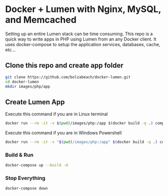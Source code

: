 # Docker + Lumen with Nginx, MySQL, and Memcached

Setting up an entire Lumen stack can be time consuming. This repo is a quick way to write apps in PHP using Lumen from an any Docker client. It uses docker-compose to setup the application services, databases, cache, etc...

## Clone this repo and create app folder

```bash
git clone https://github.com/bolzabeach/docker-lumen.git
cd docker-lumen
mkdir images/php/app
```

## Create Lumen App

Execute this command if you are in Linux terminal

```bash
docker run --rm -it -v $(pwd)/images/php:/app $(docker build -q .) composer create-project --prefer-dist laravel/lumen ./app
```

Execute this command if you are in Windows Powershell

```bash
docker run --rm -it -v "$(pwd)/images/php:/app" $(docker build -q .) composer create-project --prefer-dist laravel/lumen ./app
```

### Build & Run

```bash
docker-compose up --build -d
```

### Stop Everything

```bash
docker-compose down
```

